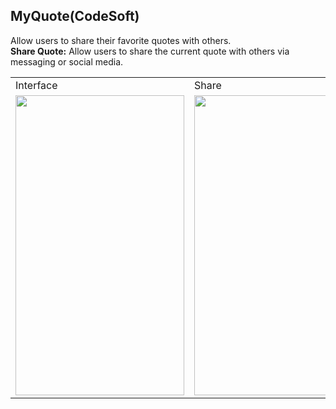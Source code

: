 ## MyQuote(CodeSoft)
Allow users to share their favorite quotes with others.<br>
**Share Quote:** Allow users to share the current quote with others via messaging or social media. 


<table>

  <tr>
    <td>
      Interface
    </td>
    <td>
     Share
    </td>
  </tr>
  <tr>
    <td>
      <img src="https://github.com/user-attachments/assets/5d6214dd-b80b-4329-bc64-1bd71d897471" width=270 height=480>
    </td>
    <td>
      <img src="https://github.com/user-attachments/assets/53a1ab64-329d-408d-b55c-aaac145f7826" width=270 height=480>
    </td>
  </tr>
</table>
